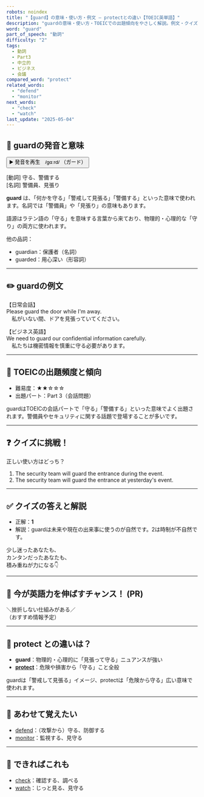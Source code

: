 ```yaml
---
robots: noindex
title: "【guard】の意味・使い方・例文 ― protectとの違い【TOEIC英単語】"
description: "guardの意味・使い方・TOEICでの出題傾向をやさしく解説。例文・クイズ付きでprotectとの違いもわかりやすく学べます。"
word: "guard"
part_of_speech: "動詞"
difficulty: "2"
tags:
  - 動詞
  - Part3
  - 中立的
  - ビジネス
  - 会議
compared_word: "protect"
related_words:
  - "defend"
  - "monitor"
next_words:
  - "check"
  - "watch"
last_update: "2025-05-04"
---
```


## 🔰 guardの発音と意味

<button class="play-audio" onclick="playTTS('guard')">
  <span class="play-audio-main">
    ▶️ 発音を再生　/ɡɑːrd/
  </span>
  <span class="play-audio-sub">
    （ガード）
  </span>
</button>

[動詞] 守る、警備する  
[名詞] 警備員、見張り

**guard** は、「何かを守る」「警戒して見張る」「警備する」といった意味で使われます。名詞では「警備員」や「見張り」の意味もあります。

語源はラテン語の「守る」を意味する言葉から来ており、物理的・心理的な「守り」の両方に使われます。

他の品詞：  
- guardian：保護者（名詞）
- guarded：用心深い（形容詞）

---

## ✏️ guardの例文

【日常会話】  
Please guard the door while I'm away.  
　私がいない間、ドアを見張っていてください。

【ビジネス英語】  
We need to guard our confidential information carefully.  
　私たちは機密情報を慎重に守る必要があります。

---

## 🎯 TOEICの出題頻度と傾向

- 難易度：★★☆☆☆
- 出題パート：Part 3（会話問題）

guardはTOEICの会話パートで「守る」「警備する」といった意味でよく出題されます。警備員やセキュリティに関する話題で登場することが多いです。

---

## ❓ クイズに挑戦！

正しい使い方はどっち？

1. The security team will guard the entrance during the event.  
2. The security team will guard the entrance at yesterday's event.

---

## ✅ クイズの答えと解説

- 正解：**1**
- 解説：guardは未来や現在の出来事に使うのが自然です。2は時制が不自然です。

少し迷ったあなたも、  
カンタンだったあなたも、  
積み重ねが力になる👇️

---

## 🚀 今が英語力を伸ばすチャンス！ (PR)

<div class="info-center">
＼挫折しない仕組みがある／<br>  
（おすすめ情報予定）
</div>

---

## 🤔  protect との違いは？

- **guard**：物理的・心理的に「見張って守る」ニュアンスが強い
- **[protect](/word/protect)**：危険や損害から「守る」こと全般

guardは「警戒して見張る」イメージ、protectは「危険から守る」広い意味で使われます。

---

## 🧩 あわせて覚えたい

- [defend](/word/defend)：（攻撃から）守る、防御する
- [monitor](/word/monitor)：監視する、見守る

---

## 📖 できればこれも

- [check](/word/check)：確認する、調べる
- [watch](/word/watch)：じっと見る、見守る

<!-- cvid: aid47_bid35 -->
